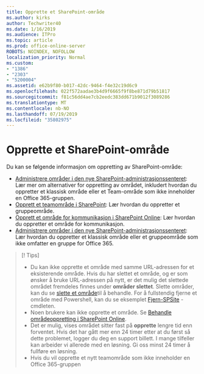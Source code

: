 ```yaml
---
title: Opprette et SharePoint-område
ms.author: kirks
author: Techwriter40
ms.date: 1/16/2019
ms.audience: ITPro
ms.topic: article
ms.prod: office-online-server
ROBOTS: NOINDEX, NOFOLLOW
localization_priority: Normal
ms.custom:
- "1386"
- "2303"
- "5200004"
ms.assetid: e62b9f80-b017-42dc-9464-f4e32c19d6c9
ms.openlocfilehash: 022f572aadae3b4d9f6665f9f8be871d79b51817
ms.sourcegitcommit: f81c56dd4ae7cb2eedc383dd671b9012f3089286
ms.translationtype: MT
ms.contentlocale: nb-NO
ms.lasthandoff: 07/19/2019
ms.locfileid: "35802975"
---
```

# <a name="create-a-sharepoint-site"></a>Opprette et SharePoint-område

Du kan se følgende informasjon om oppretting av SharePoint-område:
- [Administrere områder i den nye SharePoint-administrasjonssenteret](https://docs.microsoft.com/sharepoint/manage-site-creation): Lær mer om alternativer for oppretting av området, inkludert hvordan du oppretter et klassisk område eller et Team-område som ikke inneholder en Office 365-gruppen.
- [Opprett et teamområde i SharePoint](https://support.office.com/article/create-a-team-site-in-sharepoint-ef10c1e7-15f3-42a3-98aa-b5972711777d?ui=en-US&amp;rs=en-US&amp;ad=US): Lær hvordan du oppretter et gruppeområde.
- [Opprett et område for kommunikasjon i SharePoint Online](https://support.office.com/article/7fb44b20-a72f-4d2c-9173-fc8f59ba50eb): Lær hvordan du oppretter et område for kommunikasjon.
- [Administrere områder i den nye SharePoint-administrasjonssenteret](https://docs.microsoft.com/sharepoint/manage-sites-in-new-admin-center#create-a-site): Lær hvordan du oppretter et klassisk område eller et gruppeområde som ikke omfatter en gruppe for Office 365.


  
> [! Tips]
> - Du kan ikke opprette et område med samme URL-adressen for et eksisterende område. Hvis du har slettet et område, og er som ønsker å bruke URL-adressen på nytt, er det mulig det slettede området fremdeles finnes under **områder slettet**. Slette områder, kan du se [slette et område](https://docs.microsoft.com/sharepoint/manage-sites-in-new-admin-center#delete-a-site)til å behandle. For å fullstendig fjerne et område med Powershell, kan du se eksemplet [Fjern-SPSite](https://docs.microsoft.com/sharepoint/manage-sites-in-new-admin-center#delete-a-site) -cmdleten.
> - Noen brukere kan ikke opprette et område. Se [Behandle områdeoppretting i SharePoint Online](https://docs.microsoft.com/sharepoint/manage-site-creation).
> - Det er mulig, vises området sitter fast på **opprette** lengre tid enn forventet. Hvis det har gått mer enn 24 timer etter at du først så dette problemet, logger du deg en support billett. I mange tilfeller kan arbeider vi allerede med en løsning. Gi oss minst 24 timer å fullføre en løsning.
> - Hvis du vil opprette et nytt teamområde som ikke inneholder en Office 365-gruppen 


